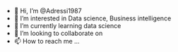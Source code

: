 - 👋 Hi, I’m @Adressi1987
- 👀 I’m interested in Data science, Business intelligence 
- 🌱 I’m currently learning data science 
- 💞️ I’m looking to collaborate on 
- 📫 How to reach me ...

<!---
Adressi1987/Adressi1987 is a ✨ special ✨ repository because its `README.md` (this file) appears on your GitHub profile.
You can click the Preview link to take a look at your changes.
--->
